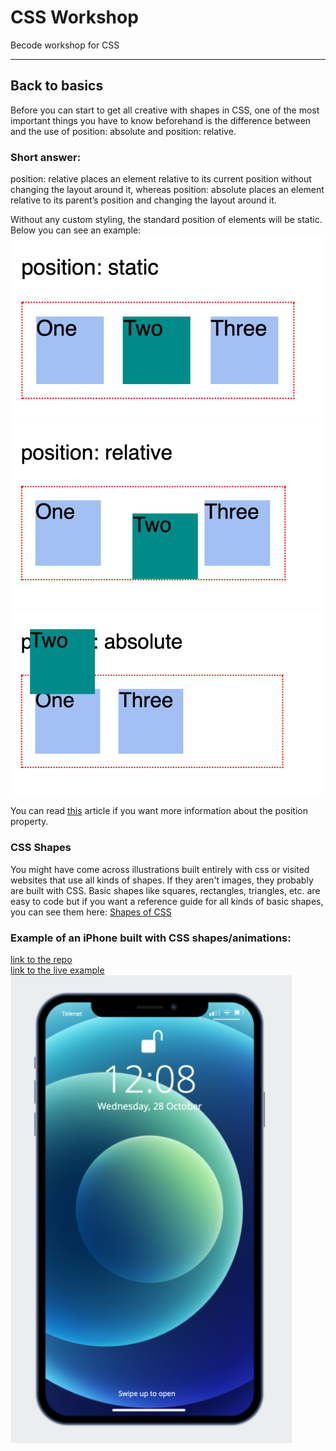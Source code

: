 # CSS Workshop
Becode workshop for CSS

---

## Back to basics

Before you can start to get all creative with shapes in CSS, one of the most important things you have to know beforehand is the difference between and the use of position: absolute and position: relative.

### Short answer:
position: relative places an element relative to its current position without changing the layout around it, whereas position: absolute places an element relative to its parent’s position and changing the layout around it.

Without any custom styling, the standard position of elements will be static. Below you can see an example:
<img src="pos-static.png" alt="Example position static" width="500px" height="">
<img src="pos-relative.png" alt="Example position relative" width="500px" height="">
<img src="pos-absolute.png" alt="Example position absolute" width="500px" height="">

You can read [this](https://css-tricks.com/absolute-relative-fixed-positioining-how-do-they-differ/) article if you want more information about the position property.

### CSS Shapes

You might have come across illustrations built entirely with css or visited websites that use all kinds of shapes. If they aren't images, they probably are built with CSS. Basic shapes like squares, rectangles, triangles, etc. are easy to code but if you want a reference guide for all kinds of basic shapes, you can see them here: [Shapes of CSS](https://css-tricks.com/the-shapes-of-css/)

### Example of an iPhone built with CSS shapes/animations:
[link to the repo](https://github.com/jeremiaverhulst/css-illustrations)
<br>
[link to the live example](https://jeremiaverhulst.github.io/css-illustrations/)
<br>
<img src="iphone_v4.png" alt="iPhone 12" width="450px" height="">

